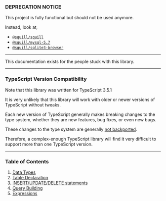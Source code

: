 ### DEPRECATION NOTICE

This project is fully functional but should not be used anymore.

Instead, look at,

+ [`@squill/squill`](https://github.com/AnyhowStep/tsql)
+ [`@squill/mysql-5.7`](https://github.com/AnyhowStep/tsql-mysql-5.7)
+ [`@squill/sqlite3-browser`](https://github.com/anyhowstep/tsql-sqlite3-browser)

-----

This documentation exists for the people stuck with this library.

-----

### TypeScript Version Compatibility

Note that this library was written for TypeScript 3.5.1

It is very unlikely that this library will work with older or newer versions of TypeScript
without tweaks.

Each new version of TypeScript generally makes breaking changes to the type system,
whether they are new features, bug fixes, or even new bugs.

These changes to the type system are generally [not backported](https://github.com/microsoft/TypeScript/issues/38237).

Therefore, a complex-enough TypeScript library will find it very difficult to support more than one TypeScript version.

-----

### Table of Contents

1. [Data Types](data-types/README.md)
1. [Table Declaration](table-declaration/README.md)
1. [INSERT/UPDATE/DELETE statements](insert-update-delete-statements/README.md)
1. [Query Building](query-building/README.md)
1. [Expressions](expressions/README.md)